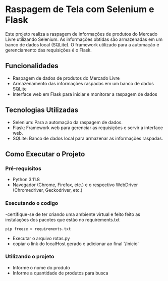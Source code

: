 # Raspagem de Tela com Selenium e Flask

Este projeto realiza a raspagem de informações de produtos do Mercado Livre utilizando Selenium. As informações obtidas são armazenadas em um banco de dados local (SQLite). O framework utilizado para a automação e gerenciamento das requisições é o Flask.

## Funcionalidades

- Raspagem de dados de produtos do Mercado Livre
- Armazenamento das informações raspadas em um banco de dados SQLite
- Interface web em Flask para iniciar e monitorar a raspagem de dados

## Tecnologias Utilizadas

- Selenium: Para a automação da raspagem de dados.
- Flask: Framework web para gerenciar as requisições e servir a interface web.
- SQLite: Banco de dados local para armazenar as informações raspadas.

## Como Executar o Projeto

### Pré-requisitos

- Python 3.11.8
- Navegador (Chrome, Firefox, etc.) e o respectivo WebDriver (Chromedriver, Geckodriver, etc.)

### Executando o codigo 
-certifique-se de ter criando uma ambiente virtual e feito feito as instalações dos pacotes que estão no requirements.txt
```
pip freeze > requirements.txt
```
- Executar o arquivo rotas.py
- copiar o link do localHost gerado e adicionar ao final '/inicio'

### Utilizando o projeto 
- Informe o nome do produto 
- Informe a quantidade de produtos para busca
